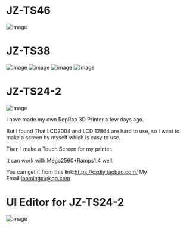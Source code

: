 # JZ-TS46
![image](https://github.com/miblooming/JZ-TS24-2/blob/master/JZ-TFT46.jpg)
# JZ-TS38
![image](https://github.com/miblooming/JZ-TS24-2/blob/master/JZ-TFT38.jpg)
![image](https://github.com/miblooming/JZ-TS24-2/blob/master/%E6%99%92%E5%9B%BE/%E6%A8%A1%E5%9E%8B%E9%A2%84%E8%A7%88%20(3).jpg)
![image](https://github.com/miblooming/JZ-TS24-2/blob/master/%E6%99%92%E5%9B%BE/%E6%A8%A1%E5%9E%8B%E9%A2%84%E8%A7%88%20(1).jpg)
![image](https://github.com/miblooming/JZ-TS24-2/blob/master/%E6%99%92%E5%9B%BE/%E6%A8%A1%E5%9E%8B%E9%A2%84%E8%A7%88%20(2).jpg)
# JZ-TS24-2
![image](https://github.com/miblooming/JZ-TS24-2/blob/master/Introduction/Picture/1%20(1).png)
 
I have made my own RepRap 3D Printer a few days ago.

But I found That LCD2004 and LCD 12864 are hard to use,
so I want to make a screen by myself which is easy to use.

Then I make a Touch Screen for my printer.

It can work with Mega2560+Ramps1.4 well.

You can get it from this link:https://cxdiy.taobao.com/
My Email:loomingxu@qq.com

# UI Editor for JZ-TS24-2

![image](https://github.com/miblooming/JZ-TS24-2/blob/master/Introduction/Screensnap/ui_editor.JPG)
